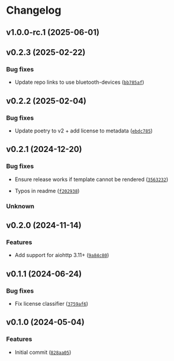 # Changelog

## v1.0.0-rc.1 (2025-06-01)

## v0.2.3 (2025-02-22)

### Bug fixes


- Update repo links to use bluetooth-devices ([`bb785af`](https://github.com/Bluetooth-Devices/aiohttp-fast-zlib/commit/bb785afff73e393f9e1a5e8499bd3f40c67a20e1))


## v0.2.2 (2025-02-04)

### Bug fixes


- Update poetry to v2 + add license to metadata ([`ebdc785`](https://github.com/Bluetooth-Devices/aiohttp-fast-zlib/commit/ebdc785d60e30b70a7ace0394402d250085a2cf3))


## v0.2.1 (2024-12-20)

### Bug fixes


- Ensure release works if template cannot be rendered ([`3563232`](https://github.com/Bluetooth-Devices/aiohttp-fast-zlib/commit/3563232f6fad1eb942654104c5bdc9adcfaf5a38))


- Typos in readme ([`f202938`](https://github.com/Bluetooth-Devices/aiohttp-fast-zlib/commit/f2029381744a5ba35416b6f755eca65538975d7c))


### Unknown



## v0.2.0 (2024-11-14)

### Features


- Add support for aiohttp 3.11+ ([`9a84c80`](https://github.com/Bluetooth-Devices/aiohttp-fast-zlib/commit/9a84c803da39aae9e4093061ac8c2750f39a28d9))


## v0.1.1 (2024-06-24)

### Bug fixes


- Fix license classifier ([`3759af6`](https://github.com/Bluetooth-Devices/aiohttp-fast-zlib/commit/3759af6a74fd6a00113ecf5f64e116eaccef45bf))


## v0.1.0 (2024-05-04)

### Features


- Initial commit ([`828aa05`](https://github.com/Bluetooth-Devices/aiohttp-fast-zlib/commit/828aa058775d7c4b585917017d4e699d52d5a92b))
